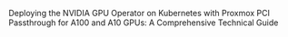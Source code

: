 Deploying the NVIDIA GPU Operator on Kubernetes with Proxmox PCI Passthrough for A100 and A10 GPUs: A Comprehensive Technical Guide
